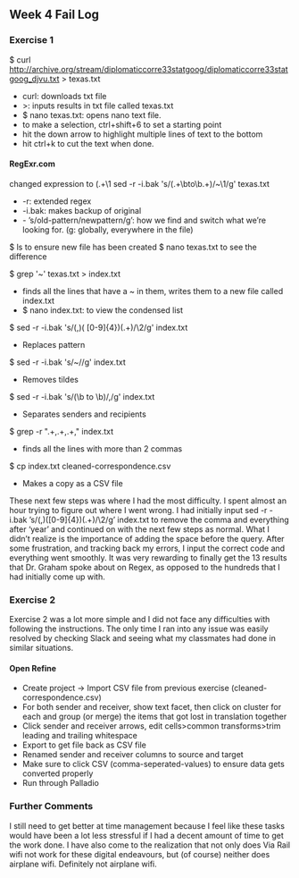 <h2>Week 4 Fail Log</h2>

<h3>Exercise 1</h3>

$ curl http://archive.org/stream/diplomaticcorre33statgoog/diplomaticcorre33statgoog_djvu.txt > texas.txt 
<ul> 
<li> curl: downloads txt file</li>
<li> >: inputs results in txt file called texas.txt</li>
<li>$ nano texas.txt: opens nano text file.</li>
<li> to make a selection, ctrl+shift+6 to set a starting point</li>
<li> hit the down arrow to highlight multiple lines of text to the bottom</li>
<li> hit ctrl+k to cut the text when done.</li>
</ul>

<h4>RegExr.com</h4>
changed expression to (.+\1<to\~1) - this substitutes to ensure ~ before every line.</li>
sed -r -i.bak 's/(.+\bto\b.+)/~\1/g' texas.txt
<ul>
<li> -r: extended regex </li>
<li>-i.bak: makes backup of original </li>
<li>- ’s/old-pattern/newpattern/g’: how we find and switch what we’re looking for. (g: globally, everywhere in the file)</li>
</ul>


$ ls to ensure new file has been created
$ nano texas.txt to see the difference


$ grep '~' texas.txt > index.txt
<ul>
<li>finds all the lines that have a ~ in them, writes them to a new file called index.txt</li>
<li>$ nano index.txt: to view the condensed list</li>
</ul>

$ sed -r -i.bak 's/(,)( [0-9]{4})(.+)/\2/g' index.txt 
<ul><li>Replaces pattern</li></ul>

$ sed -r -i.bak 's/~//g' index.txt
<ul><li> Removes tildes</li></ul>

$ sed -r -i.bak 's/(\b to \b)/,/g' index.txt
<ul><li> Separates senders and recipients </li></ul>

$ grep -r ".+,.+,.+," index.txt
<ul><li> finds all the lines with more than 2 commas</li></ul>

$ cp index.txt cleaned-correspondence.csv
<ul><li> Makes a copy as a CSV file</li></ul>

These next few steps was where I had the most difficulty. I spent almost an hour trying to figure out where I went wrong. 
I had initially input sed -r -i.bak ’s/(,)([0-9]{4})(.+)/\2/g’ index.txt to remove the comma and everything after ‘year’ and continued on with the next few steps as normal. What I didn’t realize is the importance of adding the space before the query. 
After some frustration, and tracking back my errors, I input the correct code and everything went smoothly. It was very rewarding to finally get the 13 results that Dr. Graham spoke about on Regex, as opposed to the hundreds that I had initially come up with. 

<h3>Exercise 2</h3>
Exercise 2 was a lot more simple and I did not face any difficulties with following the instructions. The only time I ran into any issue
was easily resolved by checking Slack and seeing what my classmates had done in similar situations. 

<h4>Open Refine</h4>
<ul>
<li>Create project -> Import CSV file from previous exercise (cleaned-correspondence.csv)</li>
<li>For both sender and receiver, show text facet, then click on cluster for each and group (or merge) the items that got lost in translation together</li>
<li>Click sender and receiver arrows, edit cells>common transforms>trim leading and trailing whitespace</li>
<li>Export to get file back as CSV file</li>
<li>Renamed sender and receiver columns to source and target</li>
<li>Make sure to click CSV (comma-seperated-values) to ensure data gets converted properly</li>
<li>Run through Palladio</li>
  </ul>

<h3>Further Comments</h3>
I still need to get better at time management because I feel like these tasks would have been a lot less stressful if I had a decent
amount of time to get the work done. I have also come to the realization that not only does Via Rail wifi not work for these digital endeavours,
but (of course) neither does airplane wifi. Definitely not airplane wifi. 

